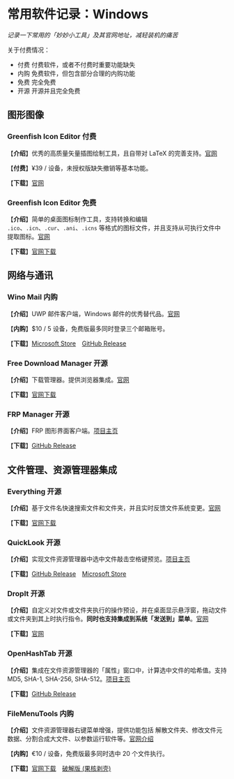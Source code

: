 # 常用软件记录：Windows

_记录一下常用的「妙妙小工具」及其官网地址，减轻装机的痛苦_

关于付费情况：

- <T red>付费</T> 付费软件，或者不付费时重要功能缺失
- <T orange>内购</T> 免费软件，但包含部分合理的内购功能
- <T lime>免费</T> 完全免费
- <T green>开源</T> 开源并且完全免费

## 图形图像

### Greenfish Icon Editor <T red>付费</T>

【**介绍**】优秀的高质量矢量插图绘制工具，且自带对 LaTeX 的完善支持。[官网](https://www.amyxun.com/)

【**付费**】¥39 / 设备，未授权版缺失撤销等基本功能。

【**下载**】[官网](https://www.amyxun.com/)

### Greenfish Icon Editor <T lime>免费</T>

【**介绍**】简单的桌面图标制作工具，支持转换和编辑 `.ico`、`.icn`、`.cur`、`.ani`、`.icns` 等格式的图标文件，并且支持从可执行文件中提取图标。[官网](https://greenfishsoftware.org/gfie.php)

【**下载**】[官网下载](https://greenfishsoftware.org/gfie.php#apage)

## 网络与通讯

### Wino Mail <T orange>内购</T>

【**介绍**】UWP 邮件客户端，Windows 邮件的优秀替代品。[官网](https://www.winomail.app/)

【**内购**】$10 / 5 设备，免费版最多同时登录三个邮箱账号。

【**下载**】[Microsoft Store](https://www.microsoft.com/store/apps/9NCRCVJC50WL)　[GitHub Release](https://github.com/bkaankose/Wino-Mail/releases/latest)

### Free Download Manager <T green>开源</T>

【**介绍**】下载管理器。提供浏览器集成。[官网](https://www.freedownloadmanager.org/zh/)

【**下载**】[官网下载](https://www.freedownloadmanager.org/zh/download)

### FRP Manager <T green>开源</T>

【**介绍**】FRP 图形界面客户端。[项目主页](https://github.com/koho/frpmgr)

【**下载**】[GitHub Release](https://github.com/koho/frpmgr/releases/latest)

## 文件管理、资源管理器集成

### Everything <T green>开源</T>

【**介绍**】基于文件名快速搜索文件和文件夹，并且实时反馈文件系统变更。[官网](https://www.voidtools.com/zh-cn/)

【**下载**】[官网下载](https://www.voidtools.com/zh-cn/downloads/)

### QuickLook <T green>开源</T>

【**介绍**】实现文件资源管理器中选中文件敲击空格键预览。[项目主页](https://github.com/QL-Win/QuickLook)

【**下载**】[GitHub Release](https://github.com/QL-Win/QuickLook/releases/latest)　[Microsoft Store](https://www.microsoft.com/store/apps/9nv4bs3l1h4s)

### DropIt <T green>开源</T>

【**介绍**】自定义对文件或文件夹执行的操作预设，并在桌面显示悬浮窗，拖动文件或文件夹到其上时执行指令。**同时也支持集成到系统「发送到」菜单**。[官网](http://www.dropitproject.com/)

【**下载**】[官网](http://www.dropitproject.com/)

### OpenHashTab <T green>开源</T>

【**介绍**】集成在文件资源管理器的「属性」窗口中，计算选中文件的哈希值。支持 MD5, SHA-1, SHA-256, SHA-512。[项目主页](https://github.com/namazso/OpenHashTab)

【**下载**】[GitHub Release](https://github.com/namazso/OpenHashTab/releases/latest)


### FileMenuTools <T orange>内购</T>

【**介绍**】文件资源管理器右键菜单增强，提供功能包括 解散文件夹、修改文件元数据、分割合成大文件、以参数运行软件等。[官网介绍](https://www.lopesoft.com/index.php/en/products/filemenutools)

【**内购**】€10 / 设备，免费版最多同时选中 20 个文件执行。

【**下载**】[官网下载](https://www.lopesoft.com/index.php/en/download/filemenu-tools)　[破解版 (果核剥壳)](https://www.ghxi.com/filemenutools.html)
